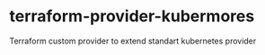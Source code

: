 # terraform-provider-kubermores

Terraform custom provider to extend standart kubernetes provider


